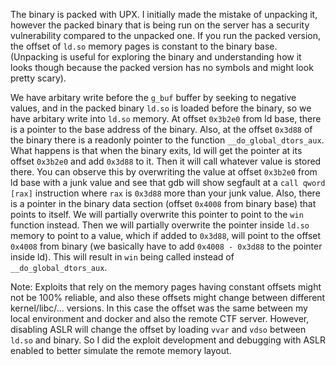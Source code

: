 The binary is packed with UPX. I initially made the mistake of unpacking it, however the packed binary
that is being run on the server has a security vulnerability compared to the unpacked one.
If you run the packed version, the offset of `ld.so` memory pages is constant to the binary base.
(Unpacking is useful for exploring the binary and understanding how it looks though because the packed
version has no symbols and might look pretty scary).

We have arbitary write before the `g_buf` buffer by seeking to negative values, and in the packed
binary `ld.so` is loaded before the binary, so we have arbitary write into `ld.so` memory. At offset `0x3b2e0` from ld base,
there is a pointer to the base address of the binary. Also, at the offset `0x3d88` of the binary there is
a readonly pointer to the function `__do_global_dtors_aux`. What happens is that when the binary exits,
ld will get the pointer at its offset `0x3b2e0` and add `0x3d88` to it. Then it will call whatever value is
stored there. You can observe this by overwriting the value at offset `0x3b2e0` from ld base with a junk
value and see that gdb will show segfault at a `call qword [rax]` instruction where `rax` is `0x3d88` more
than your junk value. Also, there is a pointer in the binary data section (offset `0x4008` from binary base)
that points to itself. We will partially overwrite this pointer to point to the `win` function instead. Then
we will partially overwrite the pointer inside `ld.so` memory to point to a value, which if added to `0x3d88`, will point
to the offset `0x4008` from binary (we basically have to add `0x4008 - 0x3d88` to the pointer inside ld).
This will result in `win` being called instead of `__do_global_dtors_aux`.

Note: Exploits that rely on the memory pages having constant offsets might not be 100% reliable, and also these
offsets might change between different kernel/libc/... versions. In this case the offset was the same between
my local environment and docker and also the remote CTF server. However, disabling ASLR will change the offset by
loading `vvar` and `vdso` between `ld.so` and binary. So I did the exploit development and debugging with ASLR enabled
to better simulate the remote memory layout.
